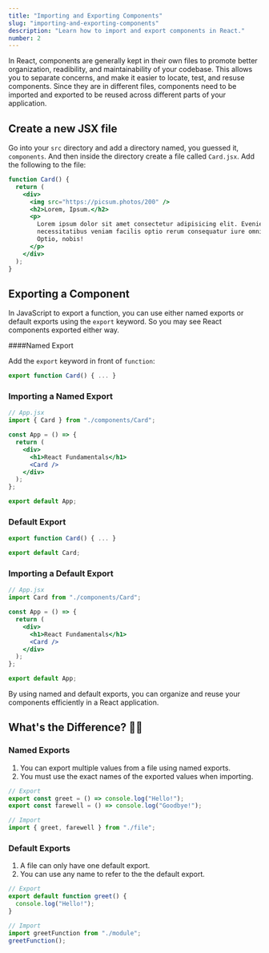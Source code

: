```yaml
---
title: "Importing and Exporting Components"
slug: "importing-and-exporting-components"
description: "Learn how to import and export components in React."
number: 2
---
```


In React, components are generally kept in their own files to promote better organization, readibility, and maintainability of your codebase. This allows you to separate concerns, and make it easier to locate, test, and resuse components. Since they are in different files, components need to be imported and exported to be reused across different parts of your application.

## Create a new JSX file

Go into your `src` directory and add a directory named, you guessed it, `components`. And then inside the directory create a file called `Card.jsx`. Add the following to the file:

```jsx
function Card() {
  return (
    <div>
      <img src="https://picsum.photos/200" />
      <h2>Lorem, Ipsum.</h2>
      <p>
        Lorem ipsum dolor sit amet consectetur adipisicing elit. Eveniet,
        necessitatibus veniam facilis optio rerum consequatur iure omnis velit.
        Optio, nobis!
      </p>
    </div>
  );
}
```

## Exporting a Component

In JavaScript to export a function, you can use either named exports or default exports using the `export` keyword. So you may see React components exported either way.

####Named Export

Add the `export` keyword in front of `function`:

```jsx
export function Card() { ... }
```

### Importing a Named Export

```jsx
// App.jsx
import { Card } from "./components/Card";

const App = () => {
  return (
    <div>
      <h1>React Fundamentals</h1>
      <Card />
    </div>
  );
};

export default App;
```

### Default Export

```jsx
export function Card() { ... }

export default Card;
```

### Importing a Default Export

```jsx
// App.jsx
import Card from "./components/Card";

const App = () => {
  return (
    <div>
      <h1>React Fundamentals</h1>
      <Card />
    </div>
  );
};

export default App;
```

By using named and default exports, you can organize and reuse your components efficiently in a React application.

## What's the Difference? 🤷‍♀️

### Named Exports

1. You can export multiple values from a file using named exports.
2. You must use the exact names of the exported values when importing.

```js
// Export
export const greet = () => console.log("Hello!");
export const farewell = () => console.log("Goodbye!");

// Import
import { greet, farewell } from "./file";
```

### Default Exports

1. A file can only have one default export.
2. You can use any name to refer to the the default export.

```js
// Export
export default function greet() {
  console.log("Hello!");
}

// Import
import greetFunction from "./module";
greetFunction();
```
